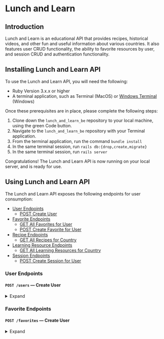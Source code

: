 # Lunch and Learn

## Introduction

Lunch and Learn is an educational API that provides recipes, historical videos, and other fun and useful information about various countries. It also features user CRUD functionality, the ability to favorite resources by user, and session CRUD and authentication functionality.

## Installing Lunch and Learn API

To use the Lunch and Learn API, you will need the following:

- Ruby Version 3.x.x or higher
- A terminal application, such as Terminal (MacOS) or [Windows Terminal](https://learn.microsoft.com/en-us/windows/terminal/) (Windows)

Once these prerequisites are in place, please complete the following steps:

1. Clone down the `lunch_and_learn_be` repository to your local machine, using the green Code button.
2. Navigate to the `lunch_and_learn_be` repository with your Terminal application.
3. From the terminal application, run the command `bundle install`
4. In the same terminal session, run `rails db:{drop,create,migrate}`
5. In the same terminal session, run `rails server`

Congratulations! The Lunch and Learn API is now running on your local server, and is ready for use.

## Using Lunch and Learn API

The Lunch and Learn API exposes the following endpoints for user consumption:

- [User Endpoints](#user-endpoints)
  - [POST Create User](#post-users---create-user)
- [Favorite Endpoints](#favorite-endpoints)
  - [GET All Favorites for User](#get-favorites---all-favorites)
  - [POST Create Favorite for User](#post-favorites---create-favorite)
- [Recipe Endpoints](#recipe-endpoints)
  - [GET All Recipes for Country](#get-recipes---all-recipes)
- [Learning Resource Endpoints](#learning-resource-endpoints)
  - [GET All Learning Resources for Country](#get-learning-resources---all-learning-resources)
- [Session Endpoints](#session-endpoints)
  - [POST Create Session for User](#post-sessions---create-session)
 
### User Endpoints

#### ```POST /users``` — Create User
<details>
=  <summary>Expand</summary>

  Creates a new user within the database, and returns a JSON response indicating either successful user creation, or unsuccessful user creation with errors.

  Example Request:
```
POST localhost:3000/api/v1/users
```

Exmaple JSON Response:
```
{
    "success": "User created successfully!"
}
```
</details>

### Favorite Endpoints

#### ```POST /favorites``` — Create User
<details>
=  <summary>Expand</summary>

  Creates a new user favorite for a user, and returns a JSON response indicating either successful user creation, or unsuccessful user creation with errors.

  Example Request:
```
POST localhost:3000/api/v1/users
```

Exmaple JSON Response:
```
{
    "success": "User created successfully!"
}
```
</details>
